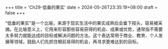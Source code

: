 +++
title = 'Ch29-低垂的果实'
date = 2024-05-26T23:35:19+08:00
draft = false
+++

"低垂的果实"是一个比喻，来源于现实生活中的果实成熟后会垂下枝头，容易被采摘。在比喻意义上，它用来形容那些容易获得的机会、成果或优势，通常指不需要太多努力就能达成的目标或解决问题的方法。这个表达常用于商业、教育、个人发展等领域，鼓励人们先抓住眼前易得的机会，再寻求更难达到的目标。
